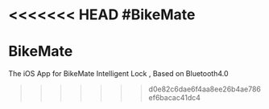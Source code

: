 <<<<<<< HEAD
#BikeMate
=======
# BikeMate
The iOS App for BikeMate Intelligent Lock , Based on Bluetooth4.0
>>>>>>> d0e82c6dae6f4aa8ee26b4ae786ef6bacac41dc4
